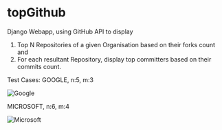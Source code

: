 # topGithub
Django Webapp, using GitHub API to display
1) Top N Repositories of a given Organisation based on their forks count and
2) For each resultant Repository, display top committers based on their commits count.

Test Cases:
GOOGLE, n:5, m:3

![Google](https://github.com/saurabhb44/topGithub/blob/master/topGit/Screenshots/Google.png)

MICROSOFT, n:6, m:4

![Microsoft](https://github.com/saurabhb44/topGithub/blob/master/topGit/Screenshots/Microsoft.png)
